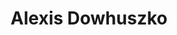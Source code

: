 ---
layout: team_member
identifier: alexis
title: Alexis Dowhuszko
organization: aalto
img: alexis.webp
organization_full: Aalto University
role: Research Fellow
bio_full: |
  Alexis A. Dowhuszko (Senior Member, IEEE) received the degree in telecommunications engineering from Blas Pascal University, Córdoba, Argentina, in 2002, and the Ph.D. degree in engineering sciences from the Universidad Nacional de Córdoba, Córdoba, in 2010. From 2010 to 2015, he was a Postdoctoral Researcher with the Department of Communications and Networking, Aalto University, Helsinki, Finland. In 2016, he moved to Spain to take a senior researcher position with the Centre Tecnològic de Telecomunicacions de Catalunya, Barcelona, Spain. In August 2020, he returned to Finland to rejoin the Department of Information and Communications Engineering, Aalto University, as a Research Fellow. He has authored or co-authored more than 25 journal articles, 60 conference papers, one book chapter, and five patent applications. His research interests include disruptive concepts, technologies, and architectures for 5G+ and 6G, including wireless communications beyond mmWave frequency bands (optical wireless and terahertz), integration of radio and optical wireless technologies in terrestrial and non-terrestrial networks, classical and quantum communications over satellite links, sustainable wireless technologies for sustainable development, and use of artificial intelligence for the autonomous operation of mobile networks.
bio_brief: |
  Alexis A. Dowhuszko (Senior Member, IEEE) received a Ph.D. degree in engineering sciences from the Universidad Nacional de Córdoba, Córdoba, in 2010. 
  His research interests include disruptive concepts, technologies, and architectures for 5G+ and 6G, including wireless communications beyond mmWave frequency bands (optical wireless and terahertz), integration of radio and optical wireless technologies in terrestrial and non-terrestrial networks, classical and quantum communications over satellite links, sustainable wireless technologies for sustainable development, and use of artificial intelligence for the autonomous operation of mobile networks.  
---